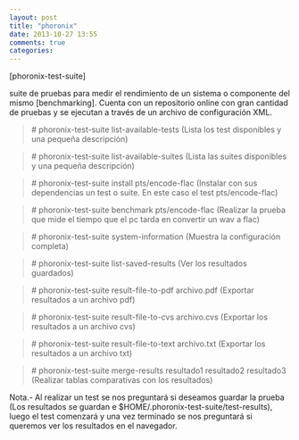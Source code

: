 ```yaml
---
layout: post
title: "phoronix"
date: 2013-10-27 13:55
comments: true
categories: 
---
```

[phoronix-test-suite]

suite de pruebas para medir el rendimiento de un sistema o componente del mismo [benchmarking]. Cuenta con un repositorio online con gran cantidad de pruebas y se ejecutan a través de un archivo de configuración XML.

>\# phoronix-test-suite list-available-tests (Lista los test disponibles y una pequeña descripción)

>\# phoronix-test-suite list-available-suites (Lista las suites disponibles y una pequeña descripción)

>\# phoronix-test-suite install pts/encode-flac (Instalar con sus dependencias un test o suite. En este caso el test pts/encode-flac)

>\# phoronix-test-suite benchmark pts/encode-flac (Realizar la prueba que mide el tiempo que el pc tarda en convertir un wav a flac)

>\# phoronix-test-suite system-information (Muestra la configuración completa)

>\# phoronix-test-suite list-saved-results (Ver los resultados guardados)

>\# phoronix-test-suite result-file-to-pdf archivo.pdf (Exportar resultados a un archivo pdf)

>\# phoronix-test-suite result-file-to-cvs archivo.cvs (Exportar los resultados a un archivo cvs)

>\# phoronix-test-suite result-file-to-text archivo.txt (Exportar los resultados a un archivo txt)

>\# phoronix-test-suite merge-results resultado1 resultado2 resultado3 (Realizar tablas comparativas con los resultados)	

Nota.- Al realizar un test se nos preguntará si deseamos guardar la prueba (Los resultados se guardan e $HOME/.phoronix-test-suite/test-results), luego el test comenzará y una vez terminado se nos preguntará si queremos ver los resultados en el navegador.


